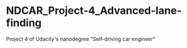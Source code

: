 # NDCAR_Project-4_Advanced-lane-finding
Project 4 of Udacity's nanodegree "Self-driving car engineer"

